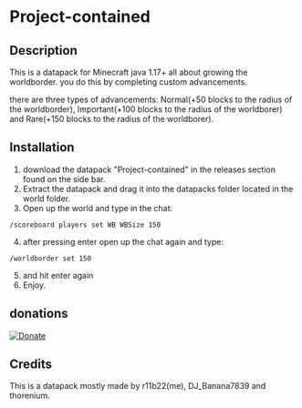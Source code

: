 # Project-contained
## Description
This is a datapack for Minecraft java 1.17+ all about growing the worldborder. you do this by completing custom advancements. 

there are three types of advancements: Normal(+50 blocks to the radius of the worldborder), Important(+100 blocks to the radius of the worldborer) and Rare(+150 blocks to the radius of the worldborer).
## Installation
1. download the datapack "Project-contained" in the releases section found on the side bar.
2. Extract the datapack and drag it into the datapacks folder located in the world folder.
3. Open up the world and type in the chat:
```
/scoreboard players set WB WBSize 150
```
4. after pressing enter open up the chat again and type:
```
/worldborder set 150
```
5. and hit enter again
6. Enjoy.
## donations
[![Donate](https://img.shields.io/badge/Donate-PayPal-green.svg)](https://www.paypal.com/donate?business=9CCD8CZWDRX6C&no_recurring=0&currency_code=EUR)
## Credits
This is a datapack mostly made by r11b22(me), DJ_Banana7839 and thorenium.
